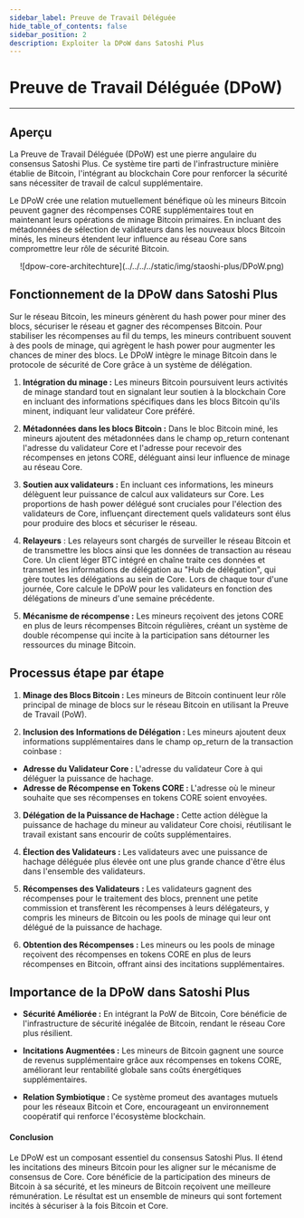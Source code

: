```yaml
---
sidebar_label: Preuve de Travail Déléguée
hide_table_of_contents: false
sidebar_position: 2
description: Exploiter la DPoW dans Satoshi Plus
---
```


# Preuve de Travail Déléguée (DPoW)

---

## Aperçu

La Preuve de Travail Déléguée (DPoW) est une pierre angulaire du consensus Satoshi Plus. Ce système tire parti de l'infrastructure minière établie de Bitcoin, l'intégrant au blockchain Core pour renforcer la sécurité sans nécessiter de travail de calcul supplémentaire.

Le DPoW crée une relation mutuellement bénéfique où les mineurs Bitcoin peuvent gagner des récompenses CORE supplémentaires tout en maintenant leurs opérations de minage Bitcoin primaires. En incluant des métadonnées de sélection de validateurs dans les nouveaux blocs Bitcoin minés, les mineurs étendent leur influence au réseau Core sans compromettre leur rôle de sécurité Bitcoin.

<p align="center">![dpow-core-architechture](../../../../static/img/staoshi-plus/DPoW.png)</p>

## Fonctionnement de la DPoW dans Satoshi Plus

Sur le réseau Bitcoin, les mineurs génèrent du hash power pour miner des blocs, sécuriser le réseau et gagner des récompenses Bitcoin. Pour stabiliser les récompenses au fil du temps, les mineurs contribuent souvent à des pools de minage, qui agrègent le hash power pour augmenter les chances de miner des blocs. Le DPoW intègre le minage Bitcoin dans le protocole de sécurité de Core grâce à un système de délégation.

1. **Intégration du minage :** Les mineurs Bitcoin poursuivent leurs activités de minage standard tout en signalant leur soutien à la blockchain Core en incluant des informations spécifiques dans les blocs Bitcoin qu'ils minent, indiquant leur validateur Core préféré.

2. **Métadonnées dans les blocs Bitcoin :** Dans le bloc Bitcoin miné, les mineurs ajoutent des métadonnées dans le champ op_return contenant l'adresse du validateur Core et l'adresse pour recevoir des récompenses en jetons CORE, déléguant ainsi leur influence de minage au réseau Core.

3. **Soutien aux validateurs :** En incluant ces informations, les mineurs délèguent leur puissance de calcul aux validateurs sur Core. Les proportions de hash power délégué sont cruciales pour l'élection des validateurs de Core, influençant directement quels validateurs sont élus pour produire des blocs et sécuriser le réseau.

4. **Relayeurs** : Les relayeurs sont chargés de surveiller le réseau Bitcoin et de transmettre les blocs ainsi que les données de transaction au réseau Core. Un client léger BTC intégré en chaîne traite ces données et transmet les informations de délégation au "Hub de délégation", qui gère toutes les délégations au sein de Core. Lors de chaque tour d'une journée, Core calcule le DPoW pour les validateurs en fonction des délégations de mineurs d'une semaine précédente.

5. **Mécanisme de récompense :** Les mineurs reçoivent des jetons CORE en plus de leurs récompenses Bitcoin régulières, créant un système de double récompense qui incite à la participation sans détourner les ressources du minage Bitcoin.

## Processus étape par étape

1. **Minage des Blocs Bitcoin :** Les mineurs de Bitcoin continuent leur rôle principal de minage de blocs sur le réseau Bitcoin en utilisant la Preuve de Travail (PoW).

2. **Inclusion des Informations de Délégation :** Les mineurs ajoutent deux informations supplémentaires dans le champ op_return de la transaction coinbase :

- **Adresse du Validateur Core :** L'adresse du validateur Core à qui déléguer la puissance de hachage.
- **Adresse de Récompense en Tokens CORE :** L'adresse où le mineur souhaite que ses récompenses en tokens CORE soient envoyées.

3. **Délégation de la Puissance de Hachage :** Cette action délègue la puissance de hachage du mineur au validateur Core choisi, réutilisant le travail existant sans encourir de coûts supplémentaires.

4. **Élection des Validateurs :** Les validateurs avec une puissance de hachage déléguée plus élevée ont une plus grande chance d'être élus dans l'ensemble des validateurs.

5. **Récompenses des Validateurs :** Les validateurs gagnent des récompenses pour le traitement des blocs, prennent une petite commission et transfèrent les récompenses à leurs délégateurs, y compris les mineurs de Bitcoin ou les pools de minage qui leur ont délégué de la puissance de hachage.

6. **Obtention des Récompenses :** Les mineurs ou les pools de minage reçoivent des récompenses en tokens CORE en plus de leurs récompenses en Bitcoin, offrant ainsi des incitations supplémentaires.

## Importance de la DPoW dans Satoshi Plus

- **Sécurité Améliorée :** En intégrant la PoW de Bitcoin, Core bénéficie de l'infrastructure de sécurité inégalée de Bitcoin, rendant le réseau Core plus résilient.

- **Incitations Augmentées :** Les mineurs de Bitcoin gagnent une source de revenus supplémentaire grâce aux récompenses en tokens CORE, améliorant leur rentabilité globale sans coûts énergétiques supplémentaires.

- **Relation Symbiotique :** Ce système promeut des avantages mutuels pour les réseaux Bitcoin et Core, encourageant un environnement coopératif qui renforce l'écosystème blockchain.

#### **Conclusion**

Le DPoW est un composant essentiel du consensus Satoshi Plus. Il étend les incitations des mineurs Bitcoin pour les aligner sur le mécanisme de consensus de Core. Core bénéficie de la participation des mineurs de Bitcoin à sa sécurité, et les mineurs de Bitcoin reçoivent une meilleure rémunération. Le résultat est un ensemble de mineurs qui sont fortement incités à sécuriser à la fois Bitcoin et Core.